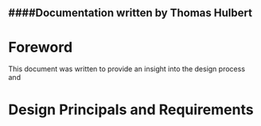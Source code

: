 ####Documentation written by Thomas Hulbert
-----

# Foreword

This document was written to provide an insight into the design process and 



# Design Principals and Requirements

